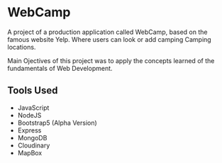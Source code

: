 # WebCamp

A project of a production application called WebCamp, based on the famous website Yelp. Where users can look or add camping Camping locations.

Main Ojectives of this project was to apply the concepts learned of the fundamentals of Web Development.

## Tools Used

- JavaScript
- NodeJS
- Bootstrap5 (Alpha Version)
- Express
- MongoDB
- Cloudinary
- MapBox